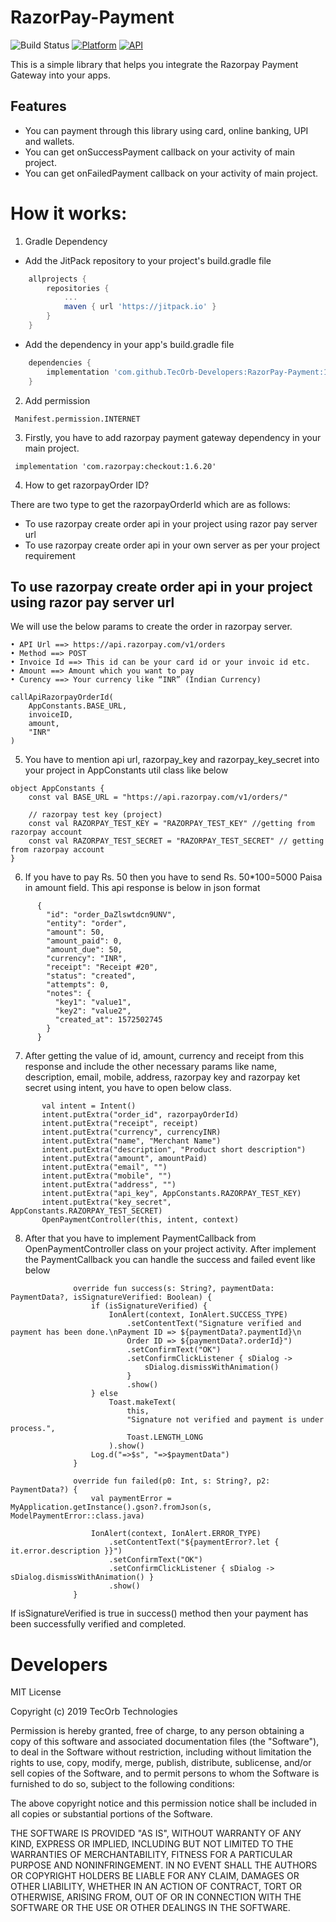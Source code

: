 # RazorPay-Payment

![Build Status](https://travis-ci.org/joemccann/dillinger.svg?branch=master)
[![Platform](https://img.shields.io/badge/platform-android-green.svg)](http://developer.android.com/index.html)
[![API](https://img.shields.io/badge/API-21%2B-brightgreen.svg?style=flat)](https://android-arsenal.com/api?level=23)


This is a simple library that helps you integrate the Razorpay Payment Gateway into your apps.

## Features

- You can payment through this library using card, online banking, UPI and wallets.
- You can get onSuccessPayment callback on your activity of main project.
- You can get onFailedPayment callback on your activity of main project.

# How it works:

1. Gradle Dependency

- Add the JitPack repository to your project's build.gradle file

```groovy
    allprojects {
        repositories {
            ...
    	    maven { url 'https://jitpack.io' }
        }
    }
```
- Add the dependency in your app's build.gradle file

```groovy
    dependencies {
        implementation 'com.github.TecOrb-Developers:RazorPay-Payment:1.0'
    }
```

2. Add permission 
```
 Manifest.permission.INTERNET
```

3. Firstly, you have to add razorpay payment gateway dependency in your main project.
```
 implementation 'com.razorpay:checkout:1.6.20'
```
4. How to get razorpayOrder ID?

 There are two type to get the razorpayOrderId which are as follows:

- To use razorpay create order api in your project using razor pay server url
- To use razorpay create order api in your own server as per your project requirement

## To use razorpay create order api in your project using razor pay server url

We will use the below params to create the order in razorpay server.

    • API Url ==> https://api.razorpay.com/v1/orders
    • Method ==> POST
    • Invoice Id ==> This id can be your card id or your invoic id etc.
    • Amount ==> Amount which you want to pay
    • Curency ==> Your currency like “INR” (Indian Currency)
   
```
callApiRazorpayOrderId(
    AppConstants.BASE_URL,
    invoiceID,
    amount,
    "INR"
)
```
5. You have to mention api url, razorpay_key and razorpay_key_secret into your project in AppConstants util class like below
```
object AppConstants {
    const val BASE_URL = "https://api.razorpay.com/v1/orders/"

    // razorpay test key (project)
    const val RAZORPAY_TEST_KEY = "RAZORPAY_TEST_KEY" //getting from razorpay account
    const val RAZORPAY_TEST_SECRET = "RAZORPAY_TEST_SECRET" // getting from razorpay account
}
```
6. If you have to pay Rs. 50 then you have to send Rs. 50*100=5000 Paisa in amount field. This api response is below in json format 
```
      {
        "id": "order_DaZlswtdcn9UNV",
        "entity": "order",
        "amount": 50,
        "amount_paid": 0,
        "amount_due": 50,
        "currency": "INR",
        "receipt": "Receipt #20",
        "status": "created",
        "attempts": 0,
        "notes": {
          "key1": "value1",
          "key2": "value2",
          "created_at": 1572502745
        }
      }
```

7. After getting the value of id, amount, currency and receipt from this response and include the other necessary params like name, description, email, mobile, address, razorpay key and razorpay ket secret using intent, you have to open below class.
```
       val intent = Intent()
       intent.putExtra("order_id", razorpayOrderId)
       intent.putExtra("receipt", receipt)
       intent.putExtra("currency", currencyINR)
       intent.putExtra("name", "Merchant Name")
       intent.putExtra("description", "Product short description")
       intent.putExtra("amount", amountPaid)
       intent.putExtra("email", "")
       intent.putExtra("mobile", "")
       intent.putExtra("address", "")
       intent.putExtra("api_key", AppConstants.RAZORPAY_TEST_KEY)
       intent.putExtra("key_secret", AppConstants.RAZORPAY_TEST_SECRET)
       OpenPaymentController(this, intent, context)
```

8. After that you have to implement PaymentCallback from OpenPaymentController class on your project activity. After implement the PaymentCallback you can handle the success and failed event like below
```
              override fun success(s: String?, paymentData: PaymentData?, isSignatureVerified: Boolean) {
                  if (isSignatureVerified) {
                      IonAlert(context, IonAlert.SUCCESS_TYPE)
                          .setContentText("Signature verified and payment has been done.\nPayment ID => ${paymentData?.paymentId}\n
                          Order ID => ${paymentData?.orderId}")
                          .setConfirmText("OK")
                          .setConfirmClickListener { sDialog ->
                              sDialog.dismissWithAnimation()
                          }
                          .show()
                  } else
                      Toast.makeText(
                          this,
                          "Signature not verified and payment is under process.",
                          Toast.LENGTH_LONG
                      ).show()
                  Log.d("=>$s", "=>$paymentData")
              }

              override fun failed(p0: Int, s: String?, p2: PaymentData?) {
                  val paymentError = MyApplication.getInstance().gson?.fromJson(s, ModelPaymentError::class.java)

                  IonAlert(context, IonAlert.ERROR_TYPE)
                      .setContentText("${paymentError?.let { it.error.description }}")
                      .setConfirmText("OK")
                      .setConfirmClickListener { sDialog -> sDialog.dismissWithAnimation() }
                      .show()
              }
```

If isSignatureVerified is true in success() method then your payment has been successfully verified and completed.
 
# Developers

MIT License

Copyright (c) 2019 TecOrb Technologies

Permission is hereby granted, free of charge, to any person obtaining a copy
of this software and associated documentation files (the "Software"), to deal
in the Software without restriction, including without limitation the rights
to use, copy, modify, merge, publish, distribute, sublicense, and/or sell
copies of the Software, and to permit persons to whom the Software is
furnished to do so, subject to the following conditions:

The above copyright notice and this permission notice shall be included in all
copies or substantial portions of the Software.

THE SOFTWARE IS PROVIDED "AS IS", WITHOUT WARRANTY OF ANY KIND, EXPRESS OR
IMPLIED, INCLUDING BUT NOT LIMITED TO THE WARRANTIES OF MERCHANTABILITY,
FITNESS FOR A PARTICULAR PURPOSE AND NONINFRINGEMENT. IN NO EVENT SHALL THE
AUTHORS OR COPYRIGHT HOLDERS BE LIABLE FOR ANY CLAIM, DAMAGES OR OTHER
LIABILITY, WHETHER IN AN ACTION OF CONTRACT, TORT OR OTHERWISE, ARISING FROM,
OUT OF OR IN CONNECTION WITH THE SOFTWARE OR THE USE OR OTHER DEALINGS IN THE
SOFTWARE.
